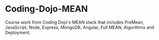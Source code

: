 # Coding-Dojo-MEAN
Course work from Coding Dojo's MEAN stack that includes PreMean, JavaScript, Node, Express, MongoDB, Angular, Full MEAN, Algorithms and Deployment.
